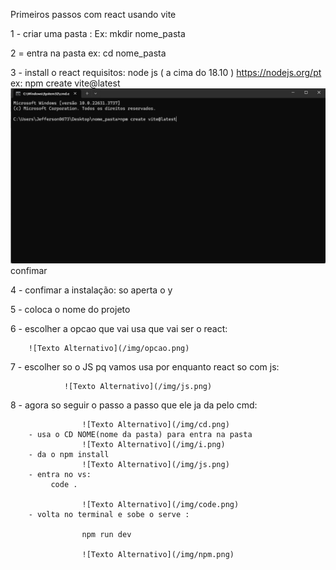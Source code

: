 Primeiros passos com react usando vite

1 - criar uma pasta :
    Ex:
        mkdir nome_pasta

2 = entra na pasta
    ex:
        cd nome_pasta

3 - install o react
    requisitos:
         node js ( a cima do 18.10 ) https://nodejs.org/pt
    ex:
        npm create vite@latest
        ![Texto Alternativo](/img/npm.png)
        confimar 


4 - confimar a instalação:
     so aperta o y

5 - coloca o nome do projeto

6 - escolher a opcao que vai usa que vai ser o react:

        ![Texto Alternativo](/img/opcao.png)

7 - escolher so o JS pq vamos usa por enquanto react so com js:

                ![Texto Alternativo](/img/js.png)

8 - agora so seguir o passo a passo que ele ja da pelo cmd:

                    ![Texto Alternativo](/img/cd.png)
        - usa o CD NOME(nome da pasta) para entra na pasta
                    ![Texto Alternativo](/img/i.png)
        - da o npm install 
                    ![Texto Alternativo](/img/js.png)
        - entra no vs:
             code .
             
                    ![Texto Alternativo](/img/code.png)
        - volta no terminal e sobe o serve :

                    npm run dev

                    ![Texto Alternativo](/img/npm.png)








